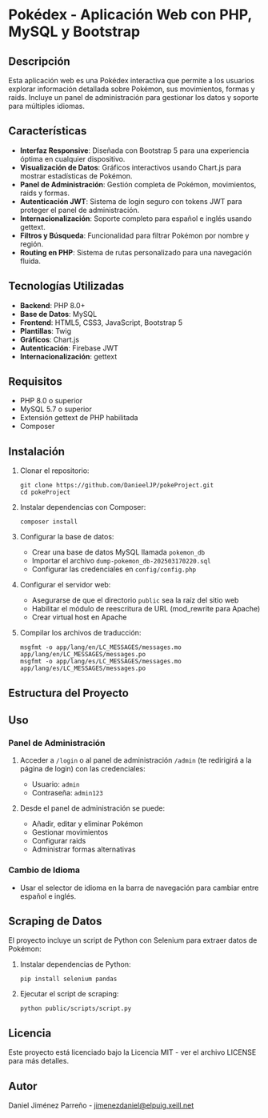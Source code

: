 # Pokédex - Aplicación Web con PHP, MySQL y Bootstrap

## Descripción

Esta aplicación web es una Pokédex interactiva que permite a los usuarios explorar información detallada sobre Pokémon, sus movimientos, formas y raids. Incluye un panel de administración para gestionar los datos y soporte para múltiples idiomas.

## Características

- **Interfaz Responsive**: Diseñada con Bootstrap 5 para una experiencia óptima en cualquier dispositivo.
- **Visualización de Datos**: Gráficos interactivos usando Chart.js para mostrar estadísticas de Pokémon.
- **Panel de Administración**: Gestión completa de Pokémon, movimientos, raids y formas.
- **Autenticación JWT**: Sistema de login seguro con tokens JWT para proteger el panel de administración.
- **Internacionalización**: Soporte completo para español e inglés usando gettext.
- **Filtros y Búsqueda**: Funcionalidad para filtrar Pokémon por nombre y región.
- **Routing en PHP**: Sistema de rutas personalizado para una navegación fluida.

## Tecnologías Utilizadas

- **Backend**: PHP 8.0+
- **Base de Datos**: MySQL
- **Frontend**: HTML5, CSS3, JavaScript, Bootstrap 5
- **Plantillas**: Twig
- **Gráficos**: Chart.js
- **Autenticación**: Firebase JWT
- **Internacionalización**: gettext

## Requisitos

- PHP 8.0 o superior
- MySQL 5.7 o superior
- Extensión gettext de PHP habilitada
- Composer

## Instalación

1. Clonar el repositorio:
   ```
   git clone https://github.com/DanieelJP/pokeProject.git
   cd pokeProject
   ```

2. Instalar dependencias con Composer:
   ```
   composer install
   ```

3. Configurar la base de datos:
   - Crear una base de datos MySQL llamada `pokemon_db`
   - Importar el archivo `dump-pokemon_db-202503170220.sql`
   - Configurar las credenciales en `config/config.php`

4. Configurar el servidor web:
   - Asegurarse de que el directorio `public` sea la raíz del sitio web
   - Habilitar el módulo de reescritura de URL (mod_rewrite para Apache)
   - Crear virtual host en Apache

5. Compilar los archivos de traducción:
   ```
   msgfmt -o app/lang/en/LC_MESSAGES/messages.mo app/lang/en/LC_MESSAGES/messages.po
   msgfmt -o app/lang/es/LC_MESSAGES/messages.mo app/lang/es/LC_MESSAGES/messages.po
   ```

## Estructura del Proyecto 

## Uso

### Panel de Administración

1. Acceder a `/login` o al panel de administración `/admin` (te redirigirá a la página de login) con las credenciales:
   - Usuario: `admin`
   - Contraseña: `admin123`

2. Desde el panel de administración se puede:
   - Añadir, editar y eliminar Pokémon
   - Gestionar movimientos
   - Configurar raids
   - Administrar formas alternativas

### Cambio de Idioma

- Usar el selector de idioma en la barra de navegación para cambiar entre español e inglés.

## Scraping de Datos

El proyecto incluye un script de Python con Selenium para extraer datos de Pokémon:

1. Instalar dependencias de Python:
   ```
   pip install selenium pandas
   ```

2. Ejecutar el script de scraping:
   ```
   python public/scripts/script.py
   ```


## Licencia

Este proyecto está licenciado bajo la Licencia MIT - ver el archivo LICENSE para más detalles.

## Autor

Daniel Jiménez Parreño - [jimenezdaniel@elpuig.xeill.net](mailto:jimenezdaniel@elpuig.xeill.net)
